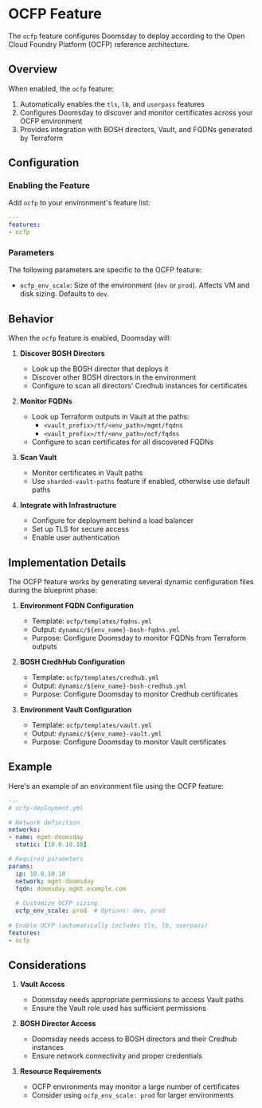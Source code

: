 # OCFP Feature

The `ocfp` feature configures Doomsday to deploy according to the Open Cloud Foundry Platform (OCFP) reference architecture.

## Overview

When enabled, the `ocfp` feature:

1. Automatically enables the `tls`, `lb`, and `userpass` features
2. Configures Doomsday to discover and monitor certificates across your OCFP environment
3. Provides integration with BOSH directors, Vault, and FQDNs generated by Terraform

## Configuration

### Enabling the Feature

Add `ocfp` to your environment's feature list:

```yaml
---
features:
- ocfp
```

### Parameters

The following parameters are specific to the OCFP feature:

- `ocfp_env_scale`: Size of the environment (`dev` or `prod`). Affects VM and disk sizing. Defaults to `dev`.

## Behavior

When the `ocfp` feature is enabled, Doomsday will:

1. **Discover BOSH Directors**
   - Look up the BOSH director that deploys it
   - Discover other BOSH directors in the environment
   - Configure to scan all directors' Credhub instances for certificates

2. **Monitor FQDNs**
   - Look up Terraform outputs in Vault at the paths:
     - `<vault_prefix>/tf/<env_path>/mgmt/fqdns`
     - `<vault_prefix>/tf/<env_path>/ocf/fqdns`
   - Configure to scan certificates for all discovered FQDNs

3. **Scan Vault**
   - Monitor certificates in Vault paths
   - Use `sharded-vault-paths` feature if enabled, otherwise use default paths

4. **Integrate with Infrastructure**
   - Configure for deployment behind a load balancer
   - Set up TLS for secure access
   - Enable user authentication

## Implementation Details

The OCFP feature works by generating several dynamic configuration files during the blueprint phase:

1. **Environment FQDN Configuration**
   - Template: `ocfp/templates/fqdns.yml`
   - Output: `dynamic/${env_name}-bosh-fqdns.yml`
   - Purpose: Configure Doomsday to monitor FQDNs from Terraform outputs

2. **BOSH CredhHub Configuration**
   - Template: `ocfp/templates/credhub.yml`
   - Output: `dynamic/${env_name}-bosh-credhub.yml`
   - Purpose: Configure Doomsday to monitor Credhub certificates

3. **Environment Vault Configuration**
   - Template: `ocfp/templates/vault.yml`
   - Output: `dynamic/${env_name}-vault.yml`
   - Purpose: Configure Doomsday to monitor Vault certificates

## Example

Here's an example of an environment file using the OCFP feature:

```yaml
---
# ocfp-deployment.yml

# Network definition
networks:
- name: mgmt-doomsday
  static: [10.0.10.10]

# Required parameters
params:
  ip: 10.0.10.10
  network: mgmt-doomsday
  fqdn: doomsday.mgmt.example.com
  
  # Customize OCFP sizing
  ocfp_env_scale: prod  # Options: dev, prod
  
# Enable OCFP (automatically includes tls, lb, userpass)
features:
- ocfp
```

## Considerations

1. **Vault Access**
   - Doomsday needs appropriate permissions to access Vault paths
   - Ensure the Vault role used has sufficient permissions

2. **BOSH Director Access**
   - Doomsday needs access to BOSH directors and their Credhub instances
   - Ensure network connectivity and proper credentials

3. **Resource Requirements**
   - OCFP environments may monitor a large number of certificates
   - Consider using `ocfp_env_scale: prod` for larger environments